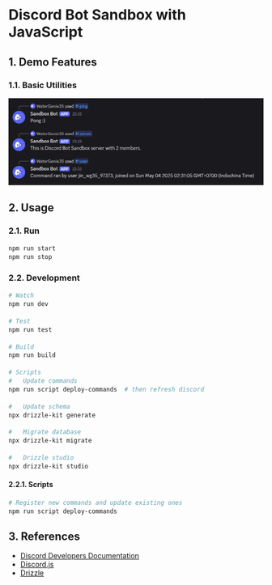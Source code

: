 # Discord Bot Sandbox with JavaScript

## 1. Demo Features

### 1.1. Basic Utilities

[<img src="docs/utility_commands_example.png" />]()

## 2. Usage

### 2.1. Run

```bash
npm run start
npm run stop
```

### 2.2. Development

```bash
# Watch
npm run dev

# Test
npm run test

# Build
npm run build

# Scripts
#   Update commands
npm run script deploy-commands  # then refresh discord

#   Update schema
npx drizzle-kit generate

#   Migrate database
npx drizzle-kit migrate

#   Drizzle studio
npx drizzle-kit studio
```

#### 2.2.1. Scripts

```bash
# Register new commands and update existing ones
npm run script deploy-commands
```


## 3. References

- [Discord Developers Documentation](https://discord.com/developers/docs/intro)
- [Discord.js](https://discord.js.org/)
- [Drizzle](https://orm.drizzle.team/)
